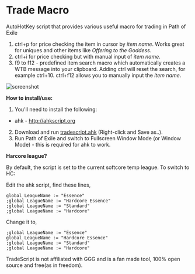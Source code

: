 # Trade Macro
AutoHotKey script that provides various useful macro for trading in Path of Exile

1. ctrl+p for price checking the item in cursor by _item name_. Works great for uniques and other items like _Offering to the Goddess_.
2. ctrl+i for price checking but with manual input of _item name_.
3. f9 to f12 - predefined item search macro which automatically creates a WTB message into your clipboard. Adding ctrl will reset the search, for example ctrl+10. ctrl+f12 allows you to manually input the _item name_.

![screenshot](https://cloud.githubusercontent.com/assets/75921/18792598/b171221c-81e9-11e6-8cef-e63b8b89b42f.png)

**How to install/use:**

1. You'll need to install the following:
 - ahk - http://ahkscript.org
2. Download and run [tradescript.ahk](https://raw.githubusercontent.com/thirdy/trademacro/master/trademacro.ahk) (Right-click and Save as..).
4. Run Path of Exile and switch to Fullscreen Window Mode (or Window Mode) - this is required for ahk to work.

**Harcore league?**

By default, the script is set to the current softcore temp league. To switch to HC:

Edit the ahk script, find these lines,

```
global LeagueName := "Essence"
;global LeagueName := "Hardcore Essence"
;global LeagueName := "Standard"
;global LeagueName := "Hardcore"
```

Change it to,

```
;global LeagueName := "Essence"
global LeagueName := "Hardcore Essence"
;global LeagueName := "Standard"
;global LeagueName := "Hardcore"
```

TradeScript is not affiliated with GGG and is a fan made tool, 100% open source and free(as in freedom).
